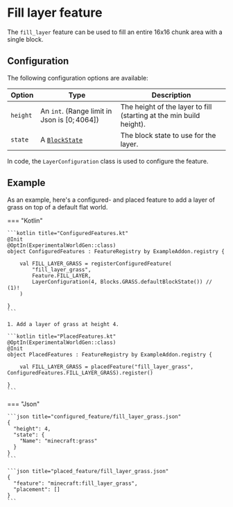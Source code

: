 # Fill layer feature

The `fill_layer` feature can be used to fill an entire 16x16 chunk area with a single block.

## Configuration

The following configuration options are available:


| Option   | Type                                           | Description                                                         |
|----------|------------------------------------------------|---------------------------------------------------------------------|
| `height` | An `int`. (Range limit in Json is $[0;4064 ]$) | The height of the layer to fill (starting at the min build height). |
| `state`  | A [`BlockState`](../../block-state.md)         | The block state to use for the layer.                               |

In code, the `LayerConfiguration` class is used to configure the feature.

## Example

As an example, here's a configured- and placed feature to add a layer of grass on top of a default flat world.

=== "Kotlin"

    ```kotlin title="ConfiguredFeatures.kt"
    @Init
    @OptIn(ExperimentalWorldGen::class)
    object ConfiguredFeatures : FeatureRegistry by ExampleAddon.registry {
    
        val FILL_LAYER_GRASS = registerConfiguredFeature(
            "fill_layer_grass",
            Feature.FILL_LAYER,
            LayerConfiguration(4, Blocks.GRASS.defaultBlockState()) // (1)!
        )
    
    }
    ```

    1. Add a layer of grass at height 4.

    ```kotlin title="PlacedFeatures.kt"
    @OptIn(ExperimentalWorldGen::class)
    @Init
    object PlacedFeatures : FeatureRegistry by ExampleAddon.registry {
    
        val FILL_LAYER_GRASS = placedFeature("fill_layer_grass", ConfiguredFeatures.FILL_LAYER_GRASS).register()
    
    }
    ```

=== "Json"

    ```json title="configured_feature/fill_layer_grass.json"
    {
      "height": 4,
      "state": {
        "Name": "minecraft:grass"
      }
    }
    ```
    
    ```json title="placed_feature/fill_layer_grass.json"
    {
      "feature": "minecraft:fill_layer_grass",
      "placement": []
    }
    ```